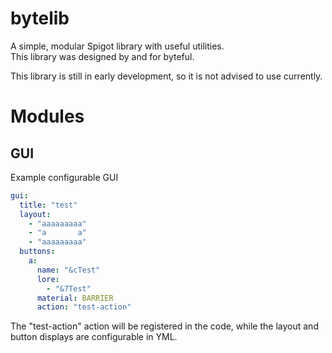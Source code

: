 # bytelib
A simple, modular Spigot library with useful utilities.
<br>This library was designed by and for byteful.

This library is still in early development, so it is not advised to use currently.

# Modules
## GUI
Example configurable GUI
```yml
gui:
  title: "test"
  layout:
    - "aaaaaaaaa"
    - "a       a"
    - "aaaaaaaaa"
  buttons:
    a:
      name: "&cTest"
      lore:
        - "&7Test"
      material: BARRIER
      action: "test-action"
  ```
  
  The "test-action" action will be registered in the code, while the layout and button displays are configurable in YML.
